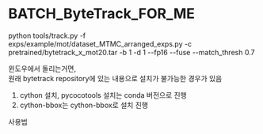 # BATCH_ByteTrack_FOR_ME
python tools/track.py -f exps/example/mot/dataset_MTMC_arranged_exps.py -c pretrained/bytetrack_x_mot20.tar -b 1 -d 1 --fp16 --fuse --match_thresh 0.7

윈도우에서 돌리는거면,  
원래 bytetrack repository에 있는 내용으로 설치가 불가능한 경우가 있음  
1. cython 설치, pycocotools 설치는 conda 버전으로 진행 
2. cython-bbox는 cython-bbox로 설치 진행


사용법
